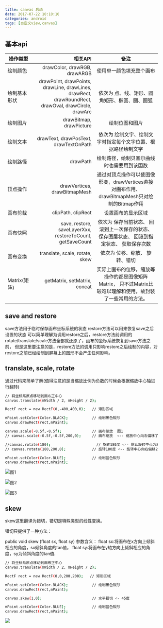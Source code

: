 ```yaml
---
title: canvas 启动
date: 2017-07-22 10:10:10
categories: android
tags: [自定义view,canvas]
---
```


## 基本api
|操作类型	 		|相关API																							|备注
| -----------   	| -----:   																							| :----: |
|绘制颜色	 		|drawColor, drawRGB, drawARGB	|使用单一颜色填充整个画布
|绘制基本形状		|drawPoint, drawPoints, drawLine, drawLines, drawRect, drawRoundRect, drawOval, drawCircle, drawArc	|依次为 点、线、矩形、圆角矩形、椭圆、圆、圆弧
|绘制图片			|drawBitmap, drawPicture																			|绘制位图和图片
|绘制文本			|drawText, drawPosText, drawTextOnPath																|依次为 绘制文字、绘制文字时指定每个文字位置、根据路径绘制文字
|绘制路径			|drawPath																							|绘制路径，绘制贝塞尔曲线时也需要用到该函数
|顶点操作			|drawVertices, drawBitmapMesh																		|通过对顶点操作可以使图像形变，drawVertices直接对画布作用、 drawBitmapMesh只对绘制的Bitmap作用
|画布剪裁			|clipPath, clipRect																					|设置画布的显示区域
|画布快照			|save, restore, saveLayerXxx, restoreToCount, getSaveCount											|依次为 保存当前状态、 回滚到上一次保存的状态、 保存图层状态、 回滚到指定状态、 获取保存次数
|画布变换			|translate, scale, rotate, skew																		|依次为 位移、缩放、 旋转、错切
|Matrix(矩阵)		|getMatrix, setMatrix, concat																		|实际上画布的位移，缩放等操作的都是图像矩阵Matrix， 只不过Matrix比较难以理解和使用，故封装了一些常用的方法。

<!-- more -->

## save and restore

save方法用于临时保存画布坐标系统的状态
restore方法可以用来恢复save之后设置的状态
可以简单理解为调用restore之后，restore方法前调用的rotate/translate/scale方法全部就还原了，画布的坐标系统恢复到save方法之前，
但是这里要注意的是，restore方法的调用只影响restore之后绘制的内容，对restore之前已经绘制到屏幕上的图形不会产生任何影响。

## translate, scale, rotate
通过代码来简单了解(值得注意的是当缩放比例为负数的时候会根据缩放中心轴进行翻转)
``` bash
// 将坐标系原点移动到画布正中心
canvas.translate(mWidth / 2, mHeight / 2);

RectF rect = new RectF(0,-400,400,0);   // 矩形区域

mPaint.setColor(Color.BLACK);           // 绘制黑色矩形
canvas.drawRect(rect,mPaint);

canvas.scale(-0.5f,-0.5f);              // 画布缩放  图1
// canvas.scale(-0.5f,-0.5f,200,0);     // 画布缩放  <-- 缩放中心向右偏移了200个单位,本次对缩放中心点y轴坐标进行了偏移，故中心轴也向右偏移了,图2

//canvas.rotate(180);                     // 旋转180度 <-- 默认旋转中心为原点 图3
// canvas.rotate(180,200,0);            // 旋转180度 <-- 旋转中心向右偏移200个单位 图4

mPaint.setColor(Color.BLUE);            // 绘制蓝色矩形
canvas.drawRect(rect,mPaint);
```
![图1](http://img2.ph.126.net/xnLkJXCCaNwDUOAwSJRxig==/6632403672327370448.jpg)

![图2](http://img0.ph.126.net/GClAkrn36_HGx36y7QBwxQ==/6632269531908790611.jpg)

![图3](http://img1.ph.126.net/ZMbhakNpxk-9JdH0oUKiYg==/6631961668655680492.jpg)

## skew 
skew这里翻译为错切，错切是特殊类型的线性变换。

错切只提供了一种方法：

public void skew (float sx, float sy)
参数含义：
float sx:将画布在x方向上倾斜相应的角度，sx倾斜角度的tan值，
float sy:将画布在y轴方向上倾斜相应的角度，sy为倾斜角度的tan值.
``` bash
// 将坐标系原点移动到画布正中心
canvas.translate(mWidth / 2, mHeight / 2);

RectF rect = new RectF(0,0,200,200);   // 矩形区域

mPaint.setColor(Color.BLACK);           // 绘制黑色矩形
canvas.drawRect(rect,mPaint);

canvas.skew(1,0);                       // 水平错切 <- 45度

mPaint.setColor(Color.BLUE);            // 绘制蓝色矩形
canvas.drawRect(rect,mPaint);
```
![](https://ws3.sinaimg.cn/large/cf673337jw1f8mjhvhfluj208c0etjrf)


